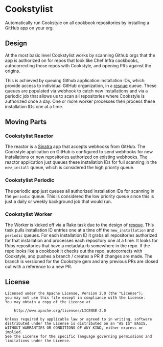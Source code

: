 # Cookstylist

Automatically run Cookstyle on all cookbook repositories by installing a GitHub app on your org.

## Design

At the most basic level Cookstylist works by scanning Github orgs that the app is authorized on for repos that look like Chef Infra cookbooks, autocorrecting those repos with Cookstyle, and opening PRs against the origins.

This is achieved by queuing Github application installation IDs, which provide access to individual GitHub organization, in a [resque](https://github.com/resque/resque) queue. These queues are populated via webhook to catch new installations and via a periodic job that allows us to scan all repositories where Cookstyle is authorized once a day. One or more worker processes then process these installation IDs one at a time.

## Moving Parts

### Cookstylist Reactor

The reactor is a [Sinatra](https://github.com/sinatra/sinatra) app that accepts webhooks from GitHub. The Cookstyle application on GitHub is configured to send webhooks for new installations or new repositories authorized on existing webhooks. The reactor application just queues these installation IDs for full scanning in the `new_install` queue, which is considered the high priority queue.

### Cookstylist Periodic

The periodic app just queues all authorized installation IDs for scanning in the `periodic` queue. This is considered the low priority queue since this is just a daily or weekly background job that would run.

### Cookstylist Worker

The Worker is kicked off via a Rake task due to the design of [resque](https://github.com/resque/resque). This task pulls installation ID entries one at a time off the `new_installation` and `periodic` queues. For each installation ID it grabs all repositories authorized for that installation and processes each repository one at a time. It looks for Ruby repositories that have a metadata.rb somewhere in the repo. If the repo looks like a cookbook it checks out the repo, autocorrects with Cookstyle, and pushes a branch / creates a PR if changes are made. The branch is versioned for the Cookstyle gem and any previous PRs are closed out with a reference to a new PR.

## License

```text
Licensed under the Apache License, Version 2.0 (the "License");
you may not use this file except in compliance with the License.
You may obtain a copy of the License at

    http://www.apache.org/licenses/LICENSE-2.0

Unless required by applicable law or agreed to in writing, software
distributed under the License is distributed on an "AS IS" BASIS,
WITHOUT WARRANTIES OR CONDITIONS OF ANY KIND, either express or implied.
See the License for the specific language governing permissions and
limitations under the License.
```